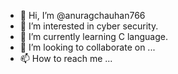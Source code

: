 - 👋 Hi, I’m @anuragchauhan766
- 👀 I’m interested in cyber security.
- 🌱 I’m currently learning C language.
- 💞️ I’m looking to collaborate on ...
- 📫 How to reach me ...

<!---
anuragchauhan766/anuragchauhan766 is a ✨ special ✨ repository because its `README.md` (this file) appears on your GitHub profile.
You can click the Preview link to take a look at your changes.
--->
